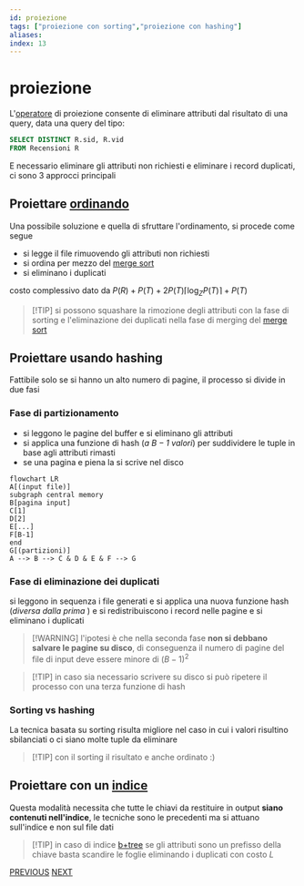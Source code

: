 ```yaml
---
id: proiezione
tags: ["proiezione con sorting","proiezione con hashing"]
aliases: 
index: 13
---
```


# proiezione

L'[operatore](tecnologie_basi_dati/operatori_relazionali.md) di proiezione consente di eliminare attributi dal risultato di una query, data una query del tipo:

```sql
SELECT DISTINCT R.sid, R.vid
FROM Recensioni R
```

E necessario eliminare gli attributi non richiesti e eliminare i record duplicati, ci sono 3 approcci principali

## Proiettare [ordinando](tecnologie_basi_dati/sorting.md)

Una possibile soluzione e quella di sfruttare l'ordinamento, si procede come segue

- si legge il file rimuovendo gli attributi non richiesti
- si ordina per mezzo del [merge sort](sorting.md#merge%20sort%20esterno)
- si eliminano i duplicati

costo complessivo dato da $P(R) +P(T) + 2P(T)\lceil \log_ZP(T)\rceil + P(T)$

>[!TIP] si possono squashare la rimozione degli attributi con la fase di sorting e l'eliminazione dei duplicati nella fase di merging del [merge sort](sorting.md#merge%20sort%20esterno)

## Proiettare usando hashing

Fattibile solo se si hanno un alto numero di pagine, il processo si divide in due fasi 

### Fase di partizionamento

- si leggono le pagine del buffer e si eliminano gli attributi
- si applica una funzione di hash (*a $B-1$ valori*) per suddividere le tuple in base agli attributi rimasti
- se una pagina e piena la si scrive nel disco

```mermaid
flowchart LR
A[(input file)]
subgraph central memory
B[pagina input]
C[1]
D[2]
E[...]
F[B-1]
end
G[(partizioni)]
A --> B --> C & D & E & F --> G
```
### Fase di eliminazione dei duplicati

si leggono in sequenza i file generati e si applica una nuova funzione hash (*diversa dalla prima* ) e si redistribuiscono i record nelle pagine e si eliminano i duplicati

>[!WARNING] l'ipotesi è che nella seconda fase **non si debbano salvare le pagine su disco**, di conseguenza il numero di pagine del file di input deve essere minore di $(B-1)^2$

>[!TIP] in caso sia necessario scrivere su disco si può ripetere il processo con una terza funzione di hash
### Sorting vs hashing

La tecnica basata su sorting risulta migliore nel caso in cui i valori risultino sbilanciati o ci siano molte tuple da eliminare
>[!TIP] con il sorting il risultato e anche ordinato :)

## Proiettare con un [indice](tecnologie_basi_dati/indici.md)

Questa modalità necessita che tutte le chiavi da restituire in output **siano contenuti nell'indice**, le tecniche sono le precedenti ma si attuano sull'indice e non sul file dati

>[!TIP] in caso di indice [b+tree](tecnologie_basi_dati/b+tree.md) se gli attributi sono un prefisso della chiave basta scandire le foglie eliminando i duplicati con costo $L$

[PREVIOUS](tecnologie_basi_dati/selezione.md) [NEXT](tecnologie_basi_dati/join.md)
